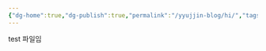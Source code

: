 ```yaml
---
{"dg-home":true,"dg-publish":true,"permalink":"/yyujjin-blog/hi/","tags":["gardenEntry"],"dgPassFrontmatter":true,"noteIcon":""}
---
```


test 파일임 